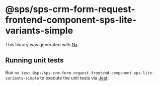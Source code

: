 # @sps/sps-crm-form-request-frontend-component-sps-lite-variants-simple

This library was generated with [Nx](https://nx.dev).

## Running unit tests

Run `nx test @sps/sps-crm-form-request-frontend-component-sps-lite-variants-simple` to execute the unit tests via [Jest](https://jestjs.io).
